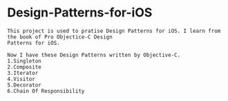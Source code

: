 Design-Patterns-for-iOS
=======================

    This project is used to pratise Design Patterns for iOS. I learn from the book of Pro Objectice-C Design 
    Patterns for iOS.

    Now I have these Design Patterns written by Objective-C.
    1.Singleton
    2.Composite
    3.Iterator
    4.Visitor
    5.Decorator
    6.Chain Of Responsibility
